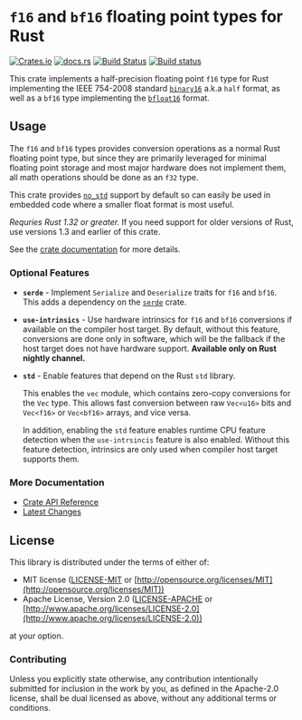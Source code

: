 # `f16` and `bf16` floating point types for Rust
[![Crates.io](https://img.shields.io/crates/v/half.svg)](https://crates.io/crates/half/) [![docs.rs](https://docs.rs/half/badge.svg)](https://docs.rs/half/) [![Build Status](https://travis-ci.org/starkat99/half-rs.svg?branch=master)](https://travis-ci.org/starkat99/half-rs) [![Build status](https://ci.appveyor.com/api/projects/status/bi18aypi3h5r88gs?svg=true)](https://ci.appveyor.com/project/starkat99/half-rs)

This crate implements a half-precision floating point `f16` type for Rust implementing the IEEE 754-2008 standard
[`binary16`](https://en.wikipedia.org/wiki/Half-precision_floating-point_format) a.k.a `half` format,
as well as a `bf16` type implementing the [`bfloat16`](https://en.wikipedia.org/wiki/Bfloat16_floating-point_format) format.

## Usage

The `f16` and `bf16` types provides conversion operations as a normal Rust floating point type, but since they are primarily leveraged for
minimal floating point storage and most major hardware does not implement them, all math operations should be done as an `f32` type.

This crate provides [`no_std`](https://rust-embedded.github.io/book/intro/no-std.html) support by default so can easily be used in embedded
code where a smaller float format is most useful.

*Requries Rust 1.32 or greater.* If you need support for older versions of Rust, use versions 1.3 and earlier of this crate.

See the [crate documentation](https://docs.rs/half/) for more details.

### Optional Features

- **`serde`** - Implement `Serialize` and `Deserialize` traits for `f16` and `bf16`. This adds a dependency on the
[`serde`](https://crates.io/crates/serde) crate.

- **`use-intrinsics`** - Use hardware intrinsics for `f16` and `bf16` conversions if available on the compiler host target. By
default, without this feature, conversions are done only in software, which will be the fallback if the host target does
not have hardware support. **Available only on Rust nightly channel.**

- **`std`** - Enable features that depend on the Rust `std` library.

  This enables the `vec` module, which contains zero-copy conversions for the `Vec` type. This allows fast conversion between
  raw `Vec<u16>` bits and `Vec<f16>` or `Vec<bf16>` arrays, and vice versa.

  In addition, enabling the `std` feature enables runtime CPU feature detection when the `use-intrsincis` feature is also enabled.
  Without this feature detection, intrinsics are only used when compiler host target supports them.

### More Documentation

- [Crate API Reference](https://docs.rs/half/)
- [Latest Changes](CHANGELOG.md)

## License

This library is distributed under the terms of either of:

* MIT license ([LICENSE-MIT](LICENSE-MIT) or
[http://opensource.org/licenses/MIT](http://opensource.org/licenses/MIT))
* Apache License, Version 2.0 ([LICENSE-APACHE](LICENSE-APACHE) or
[http://www.apache.org/licenses/LICENSE-2.0](http://www.apache.org/licenses/LICENSE-2.0))

at your option.

### Contributing

Unless you explicitly state otherwise, any contribution intentionally submitted for inclusion in the
work by you, as defined in the Apache-2.0 license, shall be dual licensed as above, without any
additional terms or conditions.